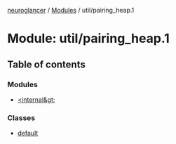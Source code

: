[neuroglancer](../README.md) / [Modules](../modules.md) / util/pairing\_heap.1

# Module: util/pairing\_heap.1

## Table of contents

### Modules

- [&lt;internal\&gt;](util_pairing_heap_1._internal_.md)

### Classes

- [default](../classes/util_pairing_heap_1.default.md)
